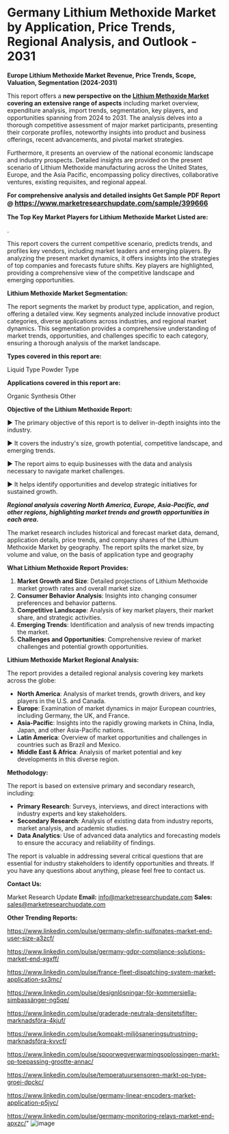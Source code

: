 # Germany Lithium Methoxide Market by Application, Price Trends, Regional Analysis, and Outlook - 2031

<strong>Europe Lithium Methoxide Market Revenue, Price Trends, Scope, Valuation, Segmentation (2024-2031)</strong>

This report offers a <strong>new perspective on the <a href=https://www.marketresearchupdate.com/sample/399666>Lithium Methoxide Market</a> covering an extensive range of aspects</strong> including market overview, expenditure analysis, import trends, segmentation, key players, and opportunities spanning from 2024 to 2031. The analysis delves into a thorough competitive assessment of major market participants, presenting their corporate profiles, noteworthy insights into product and business offerings, recent advancements, and pivotal market strategies.

Furthermore, it presents an overview of the national economic landscape and industry prospects. Detailed insights are provided on the present scenario of Lithium Methoxide manufacturing across the United States, Europe, and the Asia Pacific, encompassing policy directives, collaborative ventures, existing requisites, and regional appeal.

<strong>For comprehensive analysis and detailed insights Get Sample PDF Report @ <a href=https://www.marketresearchupdate.com/sample/399666><font size=3 color=#0000ff>https://www.marketresearchupdate.com/sample/399666</font></a></strong>

<strong>The Top Key Market Players for Lithium Methoxide Market Listed are:</strong>

.

This report covers the current competitive scenario, predicts trends, and profiles key vendors, including market leaders and emerging players. By analyzing the present market dynamics, it offers insights into the strategies of top companies and forecasts future shifts. Key players are highlighted, providing a comprehensive view of the competitive landscape and emerging opportunities.

<strong>Lithium Methoxide Market Segmentation:</strong>

The report segments the market by product type, application, and region, offering a detailed view. Key segments analyzed include innovative product categories, diverse applications across industries, and regional market dynamics. This segmentation provides a comprehensive understanding of market trends, opportunities, and challenges specific to each category, ensuring a thorough analysis of the market landscape.

<strong>Types covered in this report are:</strong>

Liquid Type
Powder Type

<strong>Applications covered in this report are:</strong>

Organic Synthesis
Other

<strong>Objective of the Lithium Methoxide Report:</strong>

▶ The primary objective of this report is to deliver in-depth insights into the industry.

▶ It covers the industry's size, growth potential, competitive landscape, and emerging trends.

▶ The report aims to equip businesses with the data and analysis necessary to navigate market challenges.

▶ It helps identify opportunities and develop strategic initiatives for sustained growth.

<strong><em>Regional analysis covering North America, Europe, Asia-Pacific, and other regions, highlighting market trends and growth opportunities in each area.</em></strong>

The market research includes historical and forecast market data, demand, application details, price trends, and company shares of the Lithium Methoxide Market by geography. The report splits the market size, by volume and value, on the basis of application type and geography

<strong>What Lithium Methoxide Report Provides:</strong>
<ol>
  <li><strong>Market Growth and Size</strong>: Detailed projections of Lithium Methoxide market growth rates and overall market size.</li>
  <li><strong>Consumer Behavior Analysis</strong>: Insights into changing consumer preferences and behavior patterns.</li>
  <li><strong>Competitive Landscape</strong>: Analysis of key market players, their market share, and strategic activities.</li>
  <li><strong>Emerging Trends</strong>: Identification and analysis of new trends impacting the market.</li>
  <li><strong>Challenges and Opportunities</strong>: Comprehensive review of market challenges and potential growth opportunities.</li>
</ol>

<strong>Lithium Methoxide Market Regional Analysis:</strong>

The report provides a detailed regional analysis covering key markets across the globe:
<ul>
  <li><strong>North America</strong>: Analysis of market trends, growth drivers, and key players in the U.S. and Canada.</li>
  <li><strong>Europe</strong>: Examination of market dynamics in major European countries, including Germany, the UK, and France.</li>
  <li><strong>Asia-Pacific</strong>: Insights into the rapidly growing markets in China, India, Japan, and other Asia-Pacific nations.</li>
  <li><strong>Latin America</strong>: Overview of market opportunities and challenges in countries such as Brazil and Mexico.</li>
  <li><strong>Middle East &amp; Africa</strong>: Analysis of market potential and key developments in this diverse region.</li>
</ul>

<strong>Methodology:</strong>

The report is based on extensive primary and secondary research, including:
<ul>
  <li><strong>Primary Research</strong>: Surveys, interviews, and direct interactions with industry experts and key stakeholders.</li>
  <li><strong>Secondary Research</strong>: Analysis of existing data from industry reports, market analysis, and academic studies.</li>
  <li><strong>Data Analytics</strong>: Use of advanced data analytics and forecasting models to ensure the accuracy and reliability of findings.</li>
</ul>
The report is valuable in addressing several critical questions that are essential for industry stakeholders to identify opportunities and threats. If you have any questions about anything, please feel free to contact us.

<strong>Contact Us:</strong>

Market Research Update
<strong>Email:</strong> info@marketresearchupdate.com
<strong>Sales:</strong> sales@marketresearchupdate.com

<strong>Other Trending Reports:</strong>

<a href=https://www.linkedin.com/pulse/germany-olefin-sulfonates-market-end-user-size-a3zcf/>https://www.linkedin.com/pulse/germany-olefin-sulfonates-market-end-user-size-a3zcf/</a>

<a href=https://www.linkedin.com/pulse/germany-gdpr-compliance-solutions-market-end-xgxff/>https://www.linkedin.com/pulse/germany-gdpr-compliance-solutions-market-end-xgxff/</a>

<a href=https://www.linkedin.com/pulse/france-fleet-dispatching-system-market-application-sx3mc/>https://www.linkedin.com/pulse/france-fleet-dispatching-system-market-application-sx3mc/</a>

<a href=https://www.linkedin.com/pulse/designlösningar-för-kommersiella-simbassänger-ng5qe/>https://www.linkedin.com/pulse/designlösningar-för-kommersiella-simbassänger-ng5qe/</a>

<a href=https://www.linkedin.com/pulse/graderade-neutrala-densitetsfilter-marknadsföra-4kjuf/>https://www.linkedin.com/pulse/graderade-neutrala-densitetsfilter-marknadsföra-4kjuf/</a>

<a href=https://www.linkedin.com/pulse/kompakt-miljösaneringsutrustning-marknadsföra-kvvcf/>https://www.linkedin.com/pulse/kompakt-miljösaneringsutrustning-marknadsföra-kvvcf/</a>

<a href=https://www.linkedin.com/pulse/spoorwegverwarmingsoplossingen-markt-op-toepassing-grootte-annac/>https://www.linkedin.com/pulse/spoorwegverwarmingsoplossingen-markt-op-toepassing-grootte-annac/</a>

<a href=https://www.linkedin.com/pulse/temperatuursensoren-markt-op-type-groei-dpckc/>https://www.linkedin.com/pulse/temperatuursensoren-markt-op-type-groei-dpckc/</a>

<a href=https://www.linkedin.com/pulse/germany-linear-encoders-market-application-p5jyc/>https://www.linkedin.com/pulse/germany-linear-encoders-market-application-p5jyc/</a>

<a href=https://www.linkedin.com/pulse/germany-monitoring-relays-market-end-apxzc/>https://www.linkedin.com/pulse/germany-monitoring-relays-market-end-apxzc/</a>"
![image](https://github.com/user-attachments/assets/5c82c6ec-6543-454c-8423-ec71be58a534)

